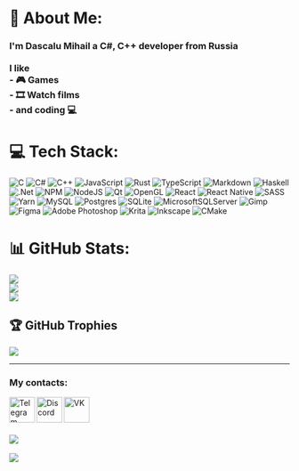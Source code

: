 # 💫 About Me:
### I'm Dascalu Mihail a C#, C++ developer from Russia<br><br>I like<br>-  🎮 Games<br>-  🎞️ Watch films<br>-  and coding 💻


# 💻 Tech Stack:
![C](https://img.shields.io/badge/c-%2300599C.svg?style=for-the-badge&logo=c&logoColor=white) ![C#](https://img.shields.io/badge/c%23-%23239120.svg?style=for-the-badge&logo=csharp&logoColor=white) ![C++](https://img.shields.io/badge/c++-%2300599C.svg?style=for-the-badge&logo=c%2B%2B&logoColor=white) ![JavaScript](https://img.shields.io/badge/javascript-%23323330.svg?style=for-the-badge&logo=javascript&logoColor=%23F7DF1E) ![Rust](https://img.shields.io/badge/rust-%23000000.svg?style=for-the-badge&logo=rust&logoColor=white) ![TypeScript](https://img.shields.io/badge/typescript-%23007ACC.svg?style=for-the-badge&logo=typescript&logoColor=white) ![Markdown](https://img.shields.io/badge/markdown-%23000000.svg?style=for-the-badge&logo=markdown&logoColor=white) ![Haskell](https://img.shields.io/badge/Haskell-5e5086?style=for-the-badge&logo=haskell&logoColor=white) ![.Net](https://img.shields.io/badge/.NET-5C2D91?style=for-the-badge&logo=.net&logoColor=white) ![NPM](https://img.shields.io/badge/NPM-%23CB3837.svg?style=for-the-badge&logo=npm&logoColor=white) ![NodeJS](https://img.shields.io/badge/node.js-6DA55F?style=for-the-badge&logo=node.js&logoColor=white) ![Qt](https://img.shields.io/badge/Qt-%23217346.svg?style=for-the-badge&logo=Qt&logoColor=white) ![OpenGL](https://img.shields.io/badge/OpenGL-%23FFFFFF.svg?style=for-the-badge&logo=opengl) ![React](https://img.shields.io/badge/react-%2320232a.svg?style=for-the-badge&logo=react&logoColor=%2361DAFB) ![React Native](https://img.shields.io/badge/react_native-%2320232a.svg?style=for-the-badge&logo=react&logoColor=%2361DAFB) ![SASS](https://img.shields.io/badge/SASS-hotpink.svg?style=for-the-badge&logo=SASS&logoColor=white) ![Yarn](https://img.shields.io/badge/yarn-%232C8EBB.svg?style=for-the-badge&logo=yarn&logoColor=white) ![MySQL](https://img.shields.io/badge/mysql-%2300000f.svg?style=for-the-badge&logo=mysql&logoColor=white) ![Postgres](https://img.shields.io/badge/postgres-%23316192.svg?style=for-the-badge&logo=postgresql&logoColor=white) ![SQLite](https://img.shields.io/badge/sqlite-%2307405e.svg?style=for-the-badge&logo=sqlite&logoColor=white) ![MicrosoftSQLServer](https://img.shields.io/badge/Microsoft%20SQL%20Server-CC2927?style=for-the-badge&logo=microsoft%20sql%20server&logoColor=white) ![Gimp](https://img.shields.io/badge/Gimp-657D8B?style=for-the-badge&logo=gimp&logoColor=FFFFFF) ![Figma](https://img.shields.io/badge/figma-%23F24E1E.svg?style=for-the-badge&logo=figma&logoColor=white) ![Adobe Photoshop](https://img.shields.io/badge/adobe%20photoshop-%2331A8FF.svg?style=for-the-badge&logo=adobe%20photoshop&logoColor=white) ![Krita](https://img.shields.io/badge/Krita-203759?style=for-the-badge&logo=krita&logoColor=EEF37B) ![Inkscape](https://img.shields.io/badge/Inkscape-e0e0e0?style=for-the-badge&logo=inkscape&logoColor=080A13) ![CMake](https://img.shields.io/badge/CMake-%23008FBA.svg?style=for-the-badge&logo=cmake&logoColor=white)
<br />
# 📊 GitHub Stats:
![](https://github-readme-stats.vercel.app/api?username=M1haS&theme=dark&hide_border=false&include_all_commits=true&count_private=true)<br/>
![](https://github-readme-streak-stats.herokuapp.com/?user=M1haS&theme=dark&hide_border=false)<br/>
![](https://github-readme-stats.vercel.app/api/top-langs/?username=M1haS&theme=dark&hide_border=false&include_all_commits=true&count_private=true&layout=compact)
<br/>
## 🏆 GitHub Trophies
![](https://github-profile-trophy.vercel.app/?username=M1haS&theme=dark_dimmed&no-frame=false&no-bg=true&margin-w=4)

---
### My contacts:
[<img width="46px" align="left" alt="Telegram" src="https://www.svgrepo.com/show/452115/telegram.svg">](https://t.me/Mixas_das) [<img width="46px" align="left" alt="Discord" src="https://www.svgrepo.com/show/353655/discord-icon.svg">](https://discordapp.com/users/529938667222073354) [<img width="46px" align="left" alt="VK" src="https://www.svgrepo.com/show/349554/vk.svg">](https://vk.com/id827756176)
<br /><br /><br /><br />
[![](https://www.codewars.com/users/M1haS/badges/large)](https://www.codewars.com/users/M1haS)
<br /><br />
[![](https://visitcount.itsvg.in/api?id=M1haS&icon=6&color=12)](https://visitcount.itsvg.in)
